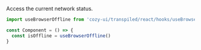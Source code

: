 Access the current network status.

```jsx static
import useBrowserOffline from 'cozy-ui/transpiled/react/hooks/useBrowserOffline'

const Component = () => {
  const isOffline = useBrowserOffline()
}
```

